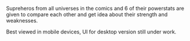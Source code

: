 Supreheros from all universes in the comics and 6 of their powerstats are given to compare each other and get idea about their strength and weaknesses.

Best viewed in mobile devices, UI for desktop version still under work.
